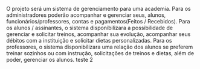 O projeto será um sistema de gerenciamento para uma academia. 
Para os administradores poderão acompanhar e gerenciar seus, alunos, funcionários/professores, contas e pagamentos(Feitos / Recebidos).
Para os alunos / assinantes, o sistema disponibilizara a possibilidade de gerenciar e solicitar treinos, acompanhar sua evolução, acompanhar seus débitos com a instituição e solicitar dietas personalizadas.
Para os professores, o sistema disponibilizara uma relação dos alunos se preferem treinar sozinhos ou com instrução, solicitações de treinos e dietas, além de poder, gerenciar os alunos.
 teste 2
 